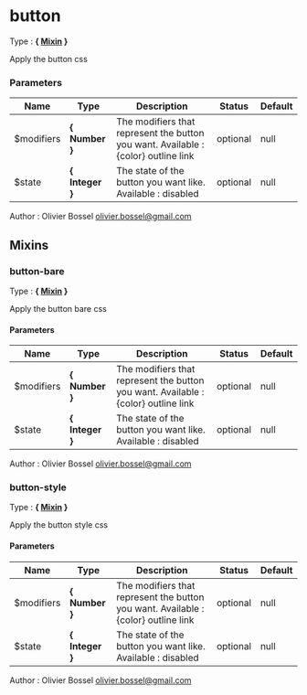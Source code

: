 # button

<!-- @namespace: button-webcomponent.button -->

Type : **{ [Mixin](http://www.sass-lang.com/documentation/file.SASS_REFERENCE.html#mixins) }**


Apply the button css



### Parameters
Name  |  Type  |  Description  |  Status  |  Default
------------  |  ------------  |  ------------  |  ------------  |  ------------
$modifiers  |  **{ Number }**  |  The modifiers that represent the button you want. Available : {color} outline link  |  optional  |  null
$state  |  **{ Integer }**  |  The state of the button you want like. Available : disabled  |  optional  |  null

Author : Olivier Bossel [olivier.bossel@gmail.com](mailto:olivier.bossel@gmail.com)


## Mixins


### button-bare

<!-- @namespace: button-webcomponent.button-bare -->

Type : **{ [Mixin](http://www.sass-lang.com/documentation/file.SASS_REFERENCE.html#mixins) }**


Apply the button bare css



#### Parameters
Name  |  Type  |  Description  |  Status  |  Default
------------  |  ------------  |  ------------  |  ------------  |  ------------
$modifiers  |  **{ Number }**  |  The modifiers that represent the button you want. Available : {color} outline link  |  optional  |  null
$state  |  **{ Integer }**  |  The state of the button you want like. Available : disabled  |  optional  |  null

Author : Olivier Bossel [olivier.bossel@gmail.com](mailto:olivier.bossel@gmail.com)


### button-style

<!-- @namespace: button-webcomponent.button-style -->

Type : **{ [Mixin](http://www.sass-lang.com/documentation/file.SASS_REFERENCE.html#mixins) }**


Apply the button style css



#### Parameters
Name  |  Type  |  Description  |  Status  |  Default
------------  |  ------------  |  ------------  |  ------------  |  ------------
$modifiers  |  **{ Number }**  |  The modifiers that represent the button you want. Available : {color} outline link  |  optional  |  null
$state  |  **{ Integer }**  |  The state of the button you want like. Available : disabled  |  optional  |  null

Author : Olivier Bossel [olivier.bossel@gmail.com](mailto:olivier.bossel@gmail.com)